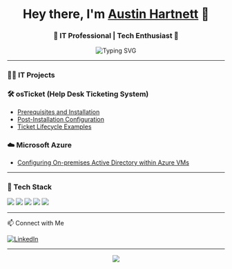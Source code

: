 <h1 align="center">Hey there, I'm <a href="https://www.linkedin.com/in/hartnett-austin/" target="_blank">Austin Hartnett</a> 👋</h1>

<h3 align="center">🚀 IT Professional | Tech Enthusiast 🚀</h3>

<p align="center">
  <img src="https://readme-typing-svg.demolab.com?font=Fira+Code&size=22&pause=1000&color=0A66C2&center=true&vCenter=true&multiline=true&width=600&height=70&lines=Always+Learning.;Always+Building.;Always+Growing." alt="Typing SVG" />
</p>

---

### 👨‍💻 IT Projects

### 🛠️ osTicket (Help Desk Ticketing System)
- [Prerequisites and Installation](https://github.com/AustinHartnett/osticket-prereqs)
- [Post-Installation Configuration](https://github.com/AustinHartnett/post-install-config)
- [Ticket Lifecycle Examples](https://github.com/AustinHartnett/ticket-lifecycle)

### ☁️ Microsoft Azure
- [Configuring On-premises Active Directory within Azure VMs](https://github.com/AustinHartnett/configure-ad)

---

### 🧰 Tech Stack
<p align="left">
  <img src="https://img.shields.io/badge/Windows-0078D6?style=for-the-badge&logo=windows&logoColor=white" />
  <img src="https://img.shields.io/badge/Azure-0089D6?style=for-the-badge&logo=microsoftazure&logoColor=white" />
  <img src="https://img.shields.io/badge/Networking-0A66C2?style=for-the-badge&logo=cisco&logoColor=white" />
  <img src="https://img.shields.io/badge/Active%20Directory-003399?style=for-the-badge&logo=microsoft&logoColor=white" />
  <img src="https://img.shields.io/badge/Python-FFD43B?style=for-the-badge&logo=python&logoColor=blue" />
</p>


---

 📫 Connect with Me
<p align="left">
  <a href="https://www.linkedin.com/in/hartnett-austin/" target="_blank">
    <img src="https://img.shields.io/badge/LinkedIn-%230A66C2.svg?&style=for-the-badge&logo=linkedin&logoColor=white" alt="LinkedIn" />
  </a>
</p>

---

<p align="center">
  <img src="https://capsule-render.vercel.app/api?type=waving&color=0A66C2&height=100&section=footer" />
</p>
